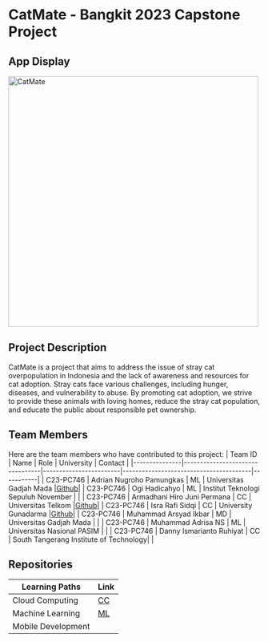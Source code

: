 # CatMate - Bangkit 2023 Capstone Project
## App Display
<img src="https://cdn.discordapp.com/attachments/1111242814186070120/1119286065740660746/Frame_43_1.png" alt="CatMate" width="500">

## Project Description
CatMate is a project that aims to address the issue of stray cat overpopulation in Indonesia and the lack of awareness and resources for cat adoption. Stray cats face various challenges, including hunger, diseases, and vulnerability to abuse. By promoting cat adoption, we strive to provide these animals with loving homes, reduce the stray cat population, and educate the public about responsible pet ownership.

## Team Members
Here are the team members who have contributed to this project:
| Team ID       | Name                            | Role                   | University                 | Contact    |
|---------------|---------------------------------|------------------------|----------------------------------------|-----------|
| C23-PC746     | Adrian Nugroho Pamungkas        | ML                     | Universitas Gadjah Mada               |[Github](https://github.com/dr14nium)|
| C23-PC746     | Ogi Hadicahyo                   | ML                     | Institut Teknologi Sepuluh November    |     |
| C23-PC746     | Armadhani Hiro Juni Permana     | CC                     | Universitas Telkom                     |[Github](https://github.com/Israrafisidqi)|
| C23-PC746     | Isra Rafi Sidqi                 | CC                     | University Gunadarma                    |[Github](https://github.com/armadhanihiro)|
| C23-PC746     | Muhammad Arsyad Ikbar           | MD                     | Universitas Gadjah Mada                 |     |
| C23-PC746     | Muhammad Adrisa NS              | ML                     | Universitas Nasional PASIM             |     |
| C23-PC746     | Danny Ismarianto Ruhiyat        | CC                     | South Tangerang Institute of Technology|     |

## Repositories
|Learning Paths	|Link|
|---------------|----|
|Cloud Computing	|[CC](https://github.com/armadhanihiro/catmate)|
|Machine Learning	|[ML](https://github.com/dr14nium/catmate-ml)|
|Mobile Development	||

